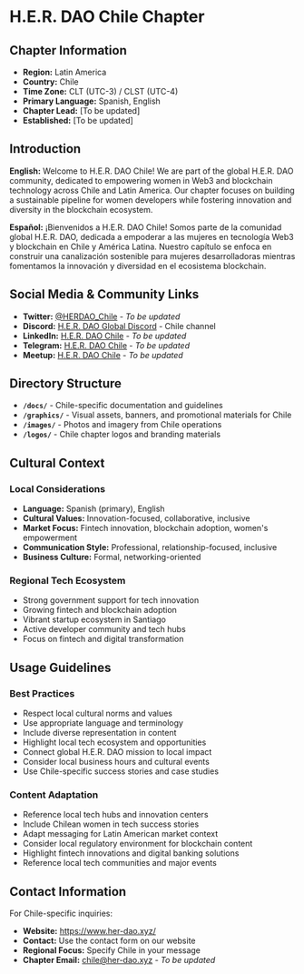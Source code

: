 # H.E.R. DAO Chile Chapter

## Chapter Information

- **Region:** Latin America
- **Country:** Chile
- **Time Zone:** CLT (UTC-3) / CLST (UTC-4)
- **Primary Language:** Spanish, English
- **Chapter Lead:** [To be updated]
- **Established:** [To be updated]

## Introduction

**English:**
Welcome to H.E.R. DAO Chile! We are part of the global H.E.R. DAO community, dedicated to empowering women in Web3 and blockchain technology across Chile and Latin America. Our chapter focuses on building a sustainable pipeline for women developers while fostering innovation and diversity in the blockchain ecosystem.

**Español:**
¡Bienvenidos a H.E.R. DAO Chile! Somos parte de la comunidad global H.E.R. DAO, dedicada a empoderar a las mujeres en tecnología Web3 y blockchain en Chile y América Latina. Nuestro capítulo se enfoca en construir una canalización sostenible para mujeres desarrolladoras mientras fomentamos la innovación y diversidad en el ecosistema blockchain.

## Social Media & Community Links

- **Twitter:** [@HERDAO_Chile](https://twitter.com/HERDAO_Chile) - *To be updated*
- **Discord:** [H.E.R. DAO Global Discord](https://discord.gg/her-dao) - Chile channel
- **LinkedIn:** [H.E.R. DAO Chile](https://linkedin.com/company/her-dao-chile) - *To be updated*
- **Telegram:** [H.E.R. DAO Chile](https://t.me/herdao_chile) - *To be updated*
- **Meetup:** [H.E.R. DAO Chile](https://meetup.com/her-dao-chile) - *To be updated*

## Directory Structure

- **`/docs/`** - Chile-specific documentation and guidelines
- **`/graphics/`** - Visual assets, banners, and promotional materials for Chile
- **`/images/`** - Photos and imagery from Chile operations
- **`/logos/`** - Chile chapter logos and branding materials

## Cultural Context

### Local Considerations
- **Language:** Spanish (primary), English
- **Cultural Values:** Innovation-focused, collaborative, inclusive
- **Market Focus:** Fintech innovation, blockchain adoption, women's empowerment
- **Communication Style:** Professional, relationship-focused, inclusive
- **Business Culture:** Formal, networking-oriented

### Regional Tech Ecosystem
- Strong government support for tech innovation
- Growing fintech and blockchain adoption
- Vibrant startup ecosystem in Santiago
- Active developer community and tech hubs
- Focus on fintech and digital transformation

## Usage Guidelines

### Best Practices
- Respect local cultural norms and values
- Use appropriate language and terminology
- Include diverse representation in content
- Highlight local tech ecosystem and opportunities
- Connect global H.E.R. DAO mission to local impact
- Consider local business hours and cultural events
- Use Chile-specific success stories and case studies

### Content Adaptation
- Reference local tech hubs and innovation centers
- Include Chilean women in tech success stories
- Adapt messaging for Latin American market context
- Consider local regulatory environment for blockchain content
- Highlight fintech innovations and digital banking solutions
- Reference local tech communities and major events

## Contact Information

For Chile-specific inquiries:
- **Website:** https://www.her-dao.xyz/
- **Contact:** Use the contact form on our website
- **Regional Focus:** Specify Chile in your message
- **Chapter Email:** chile@her-dao.xyz - *To be updated*
